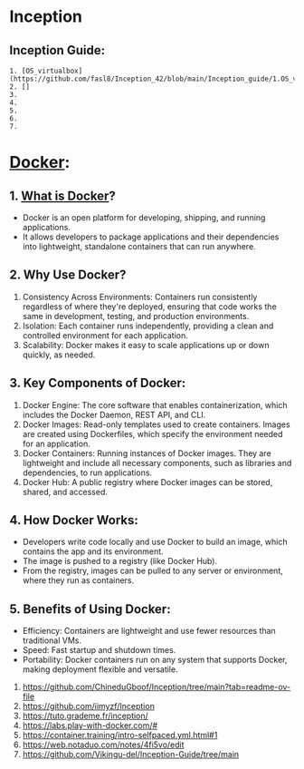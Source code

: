 # Inception
  
  ## Inception Guide:
    1. [OS_virtualbox](https://github.com/fasl8/Inception_42/blob/main/Inception_guide/1.OS_virtualbox.md)
    2. []
    3.
    4.
    5.
    6.
    7. 

# [Docker](https://learn.kodekloud.com/user/courses/docker-training-course-for-the-absolute-beginner):
  ## 1. [What is Docker](https://www.ibm.com/topics/docker)?
  - Docker is an open platform for developing, shipping, and running applications.
  - It allows developers to package applications and their dependencies into lightweight, standalone containers that can run anywhere.
 
  ## 2. Why Use Docker?
  1. Consistency Across Environments: Containers run consistently regardless of where they're deployed, ensuring that code works the same in development, testing, and production environments.
  2. Isolation: Each container runs independently, providing a clean and controlled environment for each application.
  3. Scalability: Docker makes it easy to scale applications up or down quickly, as needed.
  
  ## 3. Key Components of Docker:
  1. Docker Engine: The core software that enables containerization, which includes the Docker Daemon, REST API, and CLI.
  2. Docker Images: Read-only templates used to create containers. Images are created using Dockerfiles, which specify the environment needed for an application.
  3. Docker Containers: Running instances of Docker images. They are lightweight and include all necessary components, such as libraries and dependencies, to run applications.
  4. Docker Hub: A public registry where Docker images can be stored, shared, and accessed.
  
  ## 4. How Docker Works:
  - Developers write code locally and use Docker to build an image, which contains the app and its environment.
  - The image is pushed to a registry (like Docker Hub).
  - From the registry, images can be pulled to any server or environment, where they run as containers.
  
  ## 5. Benefits of Using Docker:
  - Efficiency: Containers are lightweight and use fewer resources than traditional VMs.
  - Speed: Fast startup and shutdown times.
  - Portability: Docker containers run on any system that supports Docker, making deployment flexible and versatile.

1. https://github.com/ChineduGboof/Inception/tree/main?tab=readme-ov-file
2. https://github.com/iimyzf/Inception
3. https://tuto.grademe.fr/inception/
4. https://labs.play-with-docker.com/#
5. https://container.training/intro-selfpaced.yml.html#1
6. https://web.notaduo.com/notes/4fi5vo/edit
7. https://github.com/Vikingu-del/Inception-Guide/tree/main
